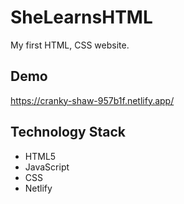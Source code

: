 # SheLearnsHTML
My first HTML, CSS website. 

## Demo
https://cranky-shaw-957b1f.netlify.app/


## Technology Stack
* HTML5
* JavaScript
* CSS
* Netlify